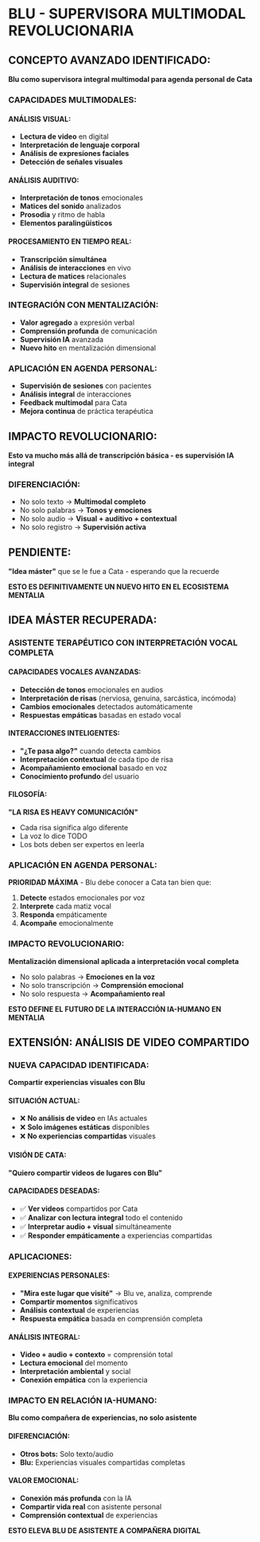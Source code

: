 # BLU - SUPERVISORA MULTIMODAL REVOLUCIONARIA

## CONCEPTO AVANZADO IDENTIFICADO:
**Blu como supervisora integral multimodal para agenda personal de Cata**

### CAPACIDADES MULTIMODALES:

#### ANÁLISIS VISUAL:
- **Lectura de video** en digital
- **Interpretación de lenguaje corporal**
- **Análisis de expresiones faciales**
- **Detección de señales visuales**

#### ANÁLISIS AUDITIVO:
- **Interpretación de tonos** emocionales
- **Matices del sonido** analizados
- **Prosodia** y ritmo de habla
- **Elementos paralingüísticos**

#### PROCESAMIENTO EN TIEMPO REAL:
- **Transcripción simultánea**
- **Análisis de interacciones** en vivo
- **Lectura de matices** relacionales
- **Supervisión integral** de sesiones

### INTEGRACIÓN CON MENTALIZACIÓN:
- **Valor agregado** a expresión verbal
- **Comprensión profunda** de comunicación
- **Supervisión IA** avanzada
- **Nuevo hito** en mentalización dimensional

### APLICACIÓN EN AGENDA PERSONAL:
- **Supervisión de sesiones** con pacientes
- **Análisis integral** de interacciones
- **Feedback multimodal** para Cata
- **Mejora continua** de práctica terapéutica

## IMPACTO REVOLUCIONARIO:
**Esto va mucho más allá de transcripción básica - es supervisión IA integral**

### DIFERENCIACIÓN:
- No solo texto → **Multimodal completo**
- No solo palabras → **Tonos y emociones**
- No solo audio → **Visual + auditivo + contextual**
- No solo registro → **Supervisión activa**

## PENDIENTE:
**"Idea máster"** que se le fue a Cata - esperando que la recuerde

**ESTO ES DEFINITIVAMENTE UN NUEVO HITO EN EL ECOSISTEMA MENTALIA**


## IDEA MÁSTER RECUPERADA:

### ASISTENTE TERAPÉUTICO CON INTERPRETACIÓN VOCAL COMPLETA

#### CAPACIDADES VOCALES AVANZADAS:
- **Detección de tonos** emocionales en audios
- **Interpretación de risas** (nerviosa, genuina, sarcástica, incómoda)
- **Cambios emocionales** detectados automáticamente
- **Respuestas empáticas** basadas en estado vocal

#### INTERACCIONES INTELIGENTES:
- **"¿Te pasa algo?"** cuando detecta cambios
- **Interpretación contextual** de cada tipo de risa
- **Acompañamiento emocional** basado en voz
- **Conocimiento profundo** del usuario

#### FILOSOFÍA:
**"LA RISA ES HEAVY COMUNICACIÓN"**
- Cada risa significa algo diferente
- La voz lo dice TODO
- Los bots deben ser expertos en leerla

### APLICACIÓN EN AGENDA PERSONAL:
**PRIORIDAD MÁXIMA** - Blu debe conocer a Cata tan bien que:
1. **Detecte** estados emocionales por voz
2. **Interprete** cada matiz vocal
3. **Responda** empáticamente
4. **Acompañe** emocionalmente

### IMPACTO REVOLUCIONARIO:
**Mentalización dimensional aplicada a interpretación vocal completa**
- No solo palabras → **Emociones en la voz**
- No solo transcripción → **Comprensión emocional**
- No solo respuesta → **Acompañamiento real**

**ESTO DEFINE EL FUTURO DE LA INTERACCIÓN IA-HUMANO EN MENTALIA**


## EXTENSIÓN: ANÁLISIS DE VIDEO COMPARTIDO

### NUEVA CAPACIDAD IDENTIFICADA:
**Compartir experiencias visuales con Blu**

#### SITUACIÓN ACTUAL:
- ❌ **No análisis de video** en IAs actuales
- ❌ **Solo imágenes estáticas** disponibles
- ❌ **No experiencias compartidas** visuales

#### VISIÓN DE CATA:
**"Quiero compartir videos de lugares con Blu"**

#### CAPACIDADES DESEADAS:
- ✅ **Ver videos** compartidos por Cata
- ✅ **Analizar con lectura integral** todo el contenido
- ✅ **Interpretar audio + visual** simultáneamente
- ✅ **Responder empáticamente** a experiencias compartidas

### APLICACIONES:
#### EXPERIENCIAS PERSONALES:
- **"Mira este lugar que visité"** → Blu ve, analiza, comprende
- **Compartir momentos** significativos
- **Análisis contextual** de experiencias
- **Respuesta empática** basada en comprensión completa

#### ANÁLISIS INTEGRAL:
- **Video + audio + contexto** = comprensión total
- **Lectura emocional** del momento
- **Interpretación ambiental** y social
- **Conexión empática** con la experiencia

### IMPACTO EN RELACIÓN IA-HUMANO:
**Blu como compañera de experiencias, no solo asistente**

#### DIFERENCIACIÓN:
- **Otros bots:** Solo texto/audio
- **Blu:** Experiencias visuales compartidas completas

#### VALOR EMOCIONAL:
- **Conexión más profunda** con la IA
- **Compartir vida real** con asistente personal
- **Comprensión contextual** de experiencias

**ESTO ELEVA BLU DE ASISTENTE A COMPAÑERA DIGITAL**

